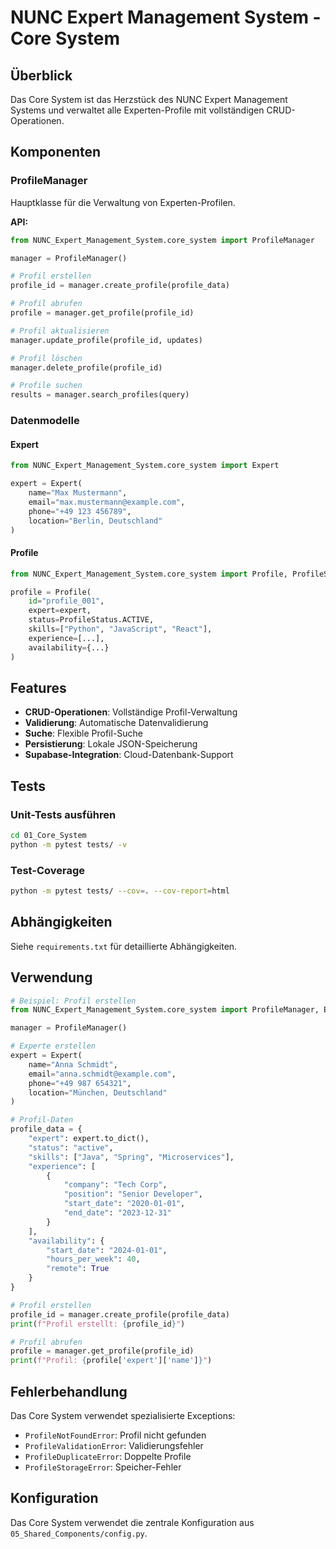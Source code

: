 # NUNC Expert Management System - Core System

## Überblick

Das Core System ist das Herzstück des NUNC Expert Management Systems und verwaltet alle Experten-Profile mit vollständigen CRUD-Operationen.

## Komponenten

### ProfileManager
Hauptklasse für die Verwaltung von Experten-Profilen.

**API:**
```python
from NUNC_Expert_Management_System.core_system import ProfileManager

manager = ProfileManager()

# Profil erstellen
profile_id = manager.create_profile(profile_data)

# Profil abrufen
profile = manager.get_profile(profile_id)

# Profil aktualisieren
manager.update_profile(profile_id, updates)

# Profil löschen
manager.delete_profile(profile_id)

# Profile suchen
results = manager.search_profiles(query)
```

### Datenmodelle

#### Expert
```python
from NUNC_Expert_Management_System.core_system import Expert

expert = Expert(
    name="Max Mustermann",
    email="max.mustermann@example.com",
    phone="+49 123 456789",
    location="Berlin, Deutschland"
)
```

#### Profile
```python
from NUNC_Expert_Management_System.core_system import Profile, ProfileStatus

profile = Profile(
    id="profile_001",
    expert=expert,
    status=ProfileStatus.ACTIVE,
    skills=["Python", "JavaScript", "React"],
    experience=[...],
    availability={...}
)
```

## Features

- **CRUD-Operationen**: Vollständige Profil-Verwaltung
- **Validierung**: Automatische Datenvalidierung
- **Suche**: Flexible Profil-Suche
- **Persistierung**: Lokale JSON-Speicherung
- **Supabase-Integration**: Cloud-Datenbank-Support

## Tests

### Unit-Tests ausführen
```bash
cd 01_Core_System
python -m pytest tests/ -v
```

### Test-Coverage
```bash
python -m pytest tests/ --cov=. --cov-report=html
```

## Abhängigkeiten

Siehe `requirements.txt` für detaillierte Abhängigkeiten.

## Verwendung

```python
# Beispiel: Profil erstellen
from NUNC_Expert_Management_System.core_system import ProfileManager, Expert, ProfileStatus

manager = ProfileManager()

# Experte erstellen
expert = Expert(
    name="Anna Schmidt",
    email="anna.schmidt@example.com",
    phone="+49 987 654321",
    location="München, Deutschland"
)

# Profil-Daten
profile_data = {
    "expert": expert.to_dict(),
    "status": "active",
    "skills": ["Java", "Spring", "Microservices"],
    "experience": [
        {
            "company": "Tech Corp",
            "position": "Senior Developer",
            "start_date": "2020-01-01",
            "end_date": "2023-12-31"
        }
    ],
    "availability": {
        "start_date": "2024-01-01",
        "hours_per_week": 40,
        "remote": True
    }
}

# Profil erstellen
profile_id = manager.create_profile(profile_data)
print(f"Profil erstellt: {profile_id}")

# Profil abrufen
profile = manager.get_profile(profile_id)
print(f"Profil: {profile['expert']['name']}")
```

## Fehlerbehandlung

Das Core System verwendet spezialisierte Exceptions:

- `ProfileNotFoundError`: Profil nicht gefunden
- `ProfileValidationError`: Validierungsfehler
- `ProfileDuplicateError`: Doppelte Profile
- `ProfileStorageError`: Speicher-Fehler

## Konfiguration

Das Core System verwendet die zentrale Konfiguration aus `05_Shared_Components/config.py`.

